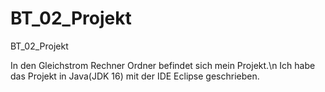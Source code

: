 # BT_02_Projekt
BT_02_Projekt

In den Gleichstrom Rechner Ordner befindet sich mein Projekt.\n
Ich habe das Projekt in Java(JDK 16) mit der IDE Eclipse geschrieben. 
